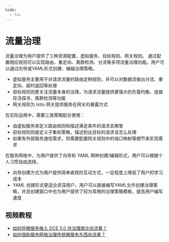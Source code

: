 ```yaml
---
hide:
  - toc
---
```


# 流量治理

流量治理为用户提供了三种资源配置，虚拟服务、目标规则、网关规则。
通过配置相应规则可以实现路由、重定向、离群检测、分流等多项流量治理功能。用户可以通过向导或YAML形式创建、编辑治理策略。

- 虚拟服务主要用于对请求流量的路由定制规则，并可以对数据流做出分流、重定向、超时返回等处理
- 目标规则则更关注流量本身的治理，为请求流量提供更强大的负载均衡、连接存活探寻、离群检测等功能
- 网关规则为 Istio 网关提供服务在网关的暴露方式

在实际运用中，需要三类策略配合使用：

- 由虚拟服务来定义路由规则和描述满足条件的请求去哪里
- 目标规则则是定义子集和策略，描述到达目标的请求该怎么处理
- 如果有外部服务通信需求，则需要配置网关规则中的端口映射等细节来实现需求

在服务网格中，为用户提供了向导和 YAML 两种创建/编辑形式，用户可以根据个人习惯自由选择。

- 向导创建方式为用户提供简单直观的互动方式，一定程度上降低了用户的学习成本
- YAML 创建形式更适合资深用户，用户可以直接编写YAML文件创建治理策略，并且创建窗口中也为用户提供了较为常用的治理策略模板，提高用户编写速度

## 视频教程

- [如何将微服务接入 DCE 5.0 并治理南北向流量？](../../../videos/use-cases.md#_3)
- [如何借助服务网格治理传统微服务东西向流量？](../../../videos/use-cases.md#_4)
